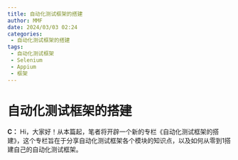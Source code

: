 ```yaml
---
title: 自动化测试框架的搭建
author: MMF
date: 2024/03/03 02:24
categories:
 - 自动化测试框架的搭建
tags:
 - 自动化测试框架
 - Selenium
 - Appium
 - 框架
---
```


# 自动化测试框架的搭建

**C：** Hi，大家好！从本篇起，笔者将开辟一个新的专栏《自动化测试框架的搭建》，这个专栏旨在于分享自动化测试框架各个模块的知识点，以及如何从零到1搭建自己的自动化测试框架。